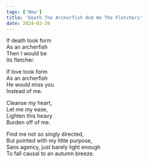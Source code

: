 ```yaml
---
tags: ['New']
title: 'Death The Archerfish And We The Fletchers'
date: 2024-02-26
---
```


If death took form  
As an archerfish  
Then I would be  
Its fletcher.

If love took form  
As an archerfish  
He would miss you  
Instead of me.

Cleanse my heart,  
Let me my ease,  
Lighten this heavy  
Burden off of me.

Find me not so singly directed,  
But pointed with my little purpose,  
Sans agency, just barely light enough  
To fall causal to an autumn breeze.  
